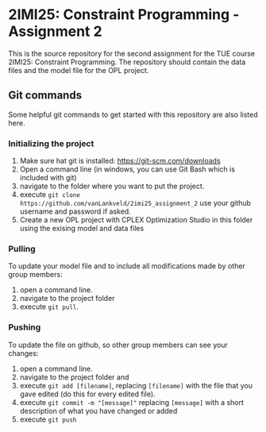 # 2IMI25: Constraint Programming - Assignment 2

This is the source repository for the second assignment for the TUE course 2IMI25: Constraint Programming. The repository should contain the data files and the model file for the OPL project.


## Git commands
Some helpful git commands to get started with this repository are also listed here.

### Initializing the project
1. Make sure hat git is installed: https://git-scm.com/downloads
2. Open a command line (in windows, you can use Git Bash which is included with git) 
3. navigate to the folder where you want to put the project.
4. execute `git clone https://github.com/vanLankveld/2imi25_assignment_2` use your github username and password if asked.
5. Create a new OPL project with CPLEX Optimization Studio in this folder using the exising model and data files

### Pulling
To update your model file and to include all modifications made by other group members:

1. open a command line.
2. navigate to the project folder 
3. execute `git pull`.

### Pushing
To update the file on github, so other group members can see your changes: 

1. open a command line.
2. navigate to the project folder and 
3. execute `git add [filename]`, replacing `[filename]` with the file that you gave edited (do this for every edited file).
4. execute `git commit -m "[message]"` replacing `[message]` with a short description of what you have changed or added
5. execute `git push`
